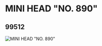 # MINI HEAD "NO. 890"
## 99512
![MINI HEAD "NO. 890"](https://lc-www-live-s.legocdn.com/media/bricks/5/2/4651218.jpg)